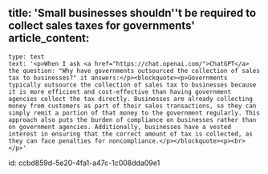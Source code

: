title: 'Small businesses shouldn''t be required to collect sales taxes for governments'
article_content:
  -
    type: text
    text: '<p>When I ask <a href="https://chat.openai.com/">ChatGPT</a> the question: "Why have governments outsourced the collection of sales tax to businesses?" it answers:</p><blockquote><p>Governments typically outsource the collection of sales tax to businesses because it is more efficient and cost-effective than having government agencies collect the tax directly. Businesses are already collecting money from customers as part of their sales transactions, so they can simply remit a portion of that money to the government regularly. This approach also puts the burden of compliance on businesses rather than on government agencies. Additionally, businesses have a vested interest in ensuring that the correct amount of tax is collected, as they can face penalties for noncompliance.</p></blockquote><p><br></p>'
id: ccbd859d-5e20-4fa1-a47c-1c008dda09e1
